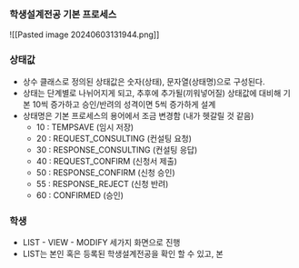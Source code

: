 
### 학생설계전공 기본 프로세스

![[Pasted image 20240603131944.png]]


### 상태값
- 상수 클래스로 정의된 상태값은 숫자(상태), 문자열(상태명)으로 구성된다.
- 상태는 단계별로 나뉘어지게 되고, 추후에 추가될(끼워넣어질) 상태값에 대비해 기본 10씩 증가하고 승인/반려의 성격이면 5씩 증가하게 설계
- 상태명은 기본 프로세스의 용어에서 조금 변경함 (내가 헷갈릴 것 같음)
	-  10 : TEMPSAVE (임시 저장)
	-  20 : REQUEST_CONSULTING (컨설팅 요청)
	-  30 : RESPONSE_CONSULTING (컨설팅 응답)
	-  40 : REQUEST_CONFIRM (신청서 제출)
	-  50 : RESPONSE_CONFIRM (신청 승인)
	-  55 : RESPONSE_REJECT (신청 반려)
	-  60 : CONFIRMED (승인)


### 학생
-  LIST - VIEW - MODIFY 세가지 화면으로 진행
-  LIST는 본인 혹은 등록된 학생설계전공을 확인 할 수 있고, 본 